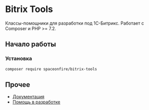 # Bitrix Tools

Классы-помощники для разработки под 1С-Битрикс. Работает с Composer и PHP >= 7.2.

## Начало работы

### Установка

```bash
composer require spaceonfire/bitrix-tools
```

## Прочее

- [Документация](./docs/readme.md)
- [Помощь в разработке](./contributing.md)

